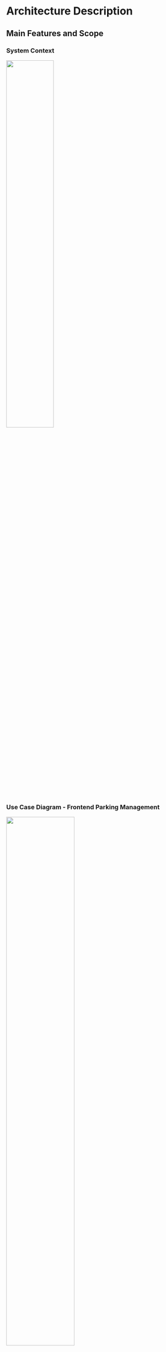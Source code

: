 # Architecture Description

## Main Features and Scope

### System Context

<img src="./img/systemContext_diagram.png" width="50%">

### Use Case Diagram - Frontend Parking Management

<img src="./img/useCase_diagram_UI.png" width="60%">

#### Actors

* **Manager**: Owner and Manager of the parking garage. This person wants a good overview of the parking garage, its occupancy and the different devices.
* **Facility Manager**: Wants to know about problems, devices and defects inside of the parking garage.
* **Visitor**: Wants to know about the occupancy of the parking garage.

#### User Stories

1. As Manager, I want to get an overview of my parking garages. I want to be able to see all of them, add new parking garages to the current management and add rooms, parking spaces and similar things to the parking garage.
2. As Manager, I want to handle users of my parking management system. I want to add new ones and grant permissions.
3. As Manager, I want to get a good overview of all my properties. Additionally, I want to see if there are defects.
4. As Manager, I want to get information about the system (e.g. uptime, failed requests, request time).
5. As Facility Manager, I want to get an overview of the defects and resolve them.
6. As Manager, I want to see all parking spaces, the current occupancy (including peak times and reports) and reserve, manage or configure the spaces.
7. As Manager, I want to get an overview of the exit / entry barriers and see the current status and usage amount.
8. As Manager, I want to see my payment terminals, their status and of course the earned money. Additionally, I want to configure my terminals.
9.  As Manager, I want to see the E-Charging terminal list and the current status.
10. As a Visitor, I want to see the costs of the parking garage and the current occupancy.
11. As a Visitor, I want to be able to report defects.
12. As a logged-in Visitor, I want to reserve parking spots.

### Use Case Diagram - In the Parking Garage

Inside of the parking garage, there are other "users".
The visitor itself, who is a person that wants to park inside the garage, and a lot of facilities, that communicate with the parking management software, to manage the user.

<img src="./img/useCase_diagram.png" width="50%">

In this case, the visitor wants to do the following things:

1. As a visitor, I want to be able to enter the garage and receive a ticket from the entry barrier. Therefore, my visit needs to be stored within the parking management service.
2. As a visitor, I want to be able to pay for my visit. Therefore, the spent time and the resulting costs need to be calculated, I have to pay and the result will be stored in the database.
3. As a visitor, I want to leave the parking garage after my visit. Therefore, my ticket needs to be checked.
4. As a visitor, I want to see the current occupancy of the parking garage on a display.

### Additional requirements

1. Authentication and Authorization
2. Self-Registration of Tenants with tenant management
3. Customization for each Tenant
4. Pricing models for the tenants (goal: dynamic pricing for the tenants)
5. Security with IAM (e.g. one service account per tenant/service)
6. CI/CD-Pipeline
7. Separate Staging and productive environment

## Architecture

### Components

In the following diagram, all services are listed.

<img src="./img/componentsDiagram.png" width="60%">

The components are:

- **Keycloak**: Authentication Service to manage the tenants, users and authorization
- **Frontend**: User Interface that presents all important components and artefacts
- **Interface / API-Gateway**: Service to check the requests, validate the tokens and grant access to the services behind.
- **Parking garage management**: Property Management for the entire garage. A lot of information can be requested (e.g. location, name, parking spaces, ...)
- **Defect Management**: Management of Defects and problems. Important for the facility manager
- **Facility Management:** Facilities within the building, e.g. exit/entry barriers, terminals or occupancy signs
- **Parking Management**: Current state, ticket management and parking management. 

### Data Management

Each microservice has a plan for data structure and stored data in the database.
Reference the image below for detailed information.

<img src="./img/database_diagram.png" width="60%">

### Sequence

#### User enters parking garage

<img src="./img/sequence_diagram_1.png" width="60%">

#### User uses the terminal

<img src="./img/sequence_diagram_2.png" width="60%">

#### User leaves the parking garage

<img src="./img/sequence_diagram_3.png" width="60%">


### Asynchronous: Generate reports

<img src="./img/sequence_diagram_4.png" width="30%">

### Asynchronous: Show occupancy

<img src="./img/sequence_diagram_5.png" width="30%">



## Multi Tenancy

### Tenant Types

There are three types of tenants with different features

- **Free**: No Price, Best Effort, No Customization, Shared
- **Standard**: Attractive Price, SLA, Few Customization, Shared/Pooled
- **Enterprise**: Premium Price, SLA, Highly Customizable, High Isolation

### Access and Features by Tenant Type

| Feature                    | Free                                          | Standard                                               | Enterprise         |
| -------------------------- | --------------------------------------------- | ------------------------------------------------------ | ------------------ |
| Number of parking garages  | 1                                             | 5                                                      | unlimited          |
| Number of parking spaces   | max. 1000                                     | unlimited                                              | unlimited          |
| Type of parking spaces     | no special parking spaces                     | Standard, Women, Family, Disabled, E-Parking           | configurable       |
| Hardware APIs              | limited                                       | most supported                                         | all supported      |
| E-Charging                 | -                                             | possible                                               | possible           |
| Defect management          | -                                             | no status<br>no comments<br>no user feedback           | unlimited          |
| Reports                    | -                                             | limited                                                | unlimited          |
| Roles                      | no Facility Manager                           | all                                                    | all                |
| Landing-page prioritization| none                                          | medium                                                 | high               |
| Advertising                | a lot                                         | none                                                   | none               |
|                            |                                               |                                                        |                    |
| **Customization**          |                                               |                                                        |                    |
| Parking prices             | one price                                     | day/night                                              | fully customizable |
| Color scheme               | fixed                                         | color selection                                        | unlimited          |
|                            |                                               |                                                        |                    |
| **Hardware**               |                                               |                                                        |                    |
| Databases                  | one collection (per service) for all customers| one collection<br>(per tenant)                         | dedicated database |
| Scaling                    | barely scaled                                 | scaled                                                 | very well scaled   |
| Shared resources           | all                                           | all, except databases have dedicated collections       | none               |


### Tenants in Hardware

<img src="./img/tenants.png" width="60%">